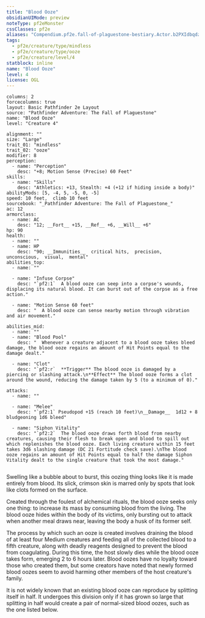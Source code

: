 ```yaml
---
title: "Blood Ooze"
obsidianUIMode: preview
noteType: pf2eMonster
cssClasses: pf2e
aliases: "Compendium.pf2e.fall-of-plaguestone-bestiary.Actor.b2PXIdbqdzlkGkeX" 
tags:
  - pf2e/creature/type/mindless
  - pf2e/creature/type/ooze
  - pf2e/creature/level/4
statblock: inline
name: "Blood Ooze"
level: 4
license: OGL
---
```


```statblock
columns: 2
forcecolumns: true
layout: Basic Pathfinder 2e Layout
source: "Pathfinder Adventure: The Fall of Plaguestone"
name: "Blood Ooze"
level: "Creature 4"

alignment: ""
size: "Large"
trait_01: "mindless"
trait_02: "ooze"
modifier: 8
perception:
  - name: "Perception"
    desc: "+8; Motion Sense (Precise) 60 Feet"
skills:
  - name: "Skills"
    desc: "Athletics: +13, Stealth: +4 (+12 if hiding inside a body)"
abilityMods: [5, -4, 5, -5, 0, -5]
speed: 10 feet,  climb 10 feet
sourcebook: "_Pathfinder Adventure: The Fall of Plaguestone_"
ac: 12
armorclass:
  - name: AC
    desc: "12; __Fort__ +15, __Ref__ +6, __Will__ +6"
hp: 90
health:
  - name: ""
  - name: HP
    desc: "90; __Immunities__  critical hits,  precision,  unconscious,  visual,  mental"
abilities_top:
  - name: ""

  - name: "Infuse Corpse"
    desc: "`pf2:1`  A blood ooze can seep into a corpse's wounds, displacing its natural blood. It can burst out of the corpse as a free action."

  - name: "Motion Sense 60 feet"
    desc: "  A blood ooze can sense nearby motion through vibration and air movement."

abilities_mid:
  - name: ""
  - name: "Blood Pool"
    desc: "  Whenever a creature adjacent to a blood ooze takes bleed damage, the blood ooze regains an amount of Hit Points equal to the damage dealt."

  - name: "Clot"
    desc: "`pf2:r`  **Trigger** The blood ooze is damaged by a piercing or slashing attack.\n**Effect** The blood ooze forms a clot around the wound, reducing the damage taken by 5 (to a minimum of 0)."

attacks:
  - name: ""

  - name: "Melee"
    desc: "`pf2:1` Pseudopod +15 (reach 10 feet)\n__Damage__  1d12 + 8 bludgeoning 1d6 bleed"

  - name: "Siphon Vitality"
    desc: "`pf2:2`  The blood ooze draws forth blood from nearby creatures, causing their flesh to break open and blood to spill out which replenishes the blood ooze. Each living creature within 15 feet takes 3d6 slashing damage (DC 21 Fortitude check save).\nThe blood ooze regains an amount of Hit Points equal to half the damage Siphon Vitality dealt to the single creature that took the most damage."
 
```



Swelling like a bubble about to burst, this oozing thing looks like it is made entirely from blood. Its slick, crimson skin is marred only by spots that look like clots formed on the surface.

Created through the foulest of alchemical rituals, the blood ooze seeks only one thing: to increase its mass by consuming blood from the living. The blood ooze hides within the body of its victims, only bursting out to attack when another meal draws near, leaving the body a husk of its former self.

The process by which such an ooze is created involves draining the blood of at least four Medium creatures and feeding all of the collected blood to a fifth creature, along with deadly reagents designed to prevent the blood from coagulating. During this time, the host slowly dies while the blood ooze takes form, emerging 2 to 6 hours later. Blood oozes have no loyalty toward those who created them, but some creators have noted that newly formed blood oozes seem to avoid harming other members of the host creature's family.

It is not widely known that an existing blood ooze can reproduce by splitting itself in half. It undergoes this division only if it has grown so large that splitting in half would create a pair of normal-sized blood oozes, such as the one listed below.
